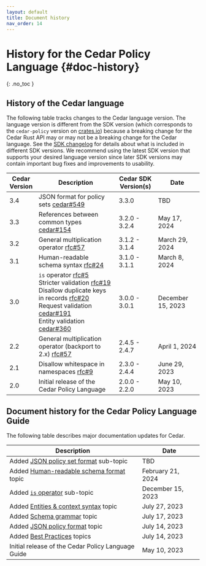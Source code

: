 ```yaml
---
layout: default
title: Document history
nav_order: 14
---
```


# History for the Cedar Policy Language {#doc-history}
{: .no_toc }

## History of the Cedar language

The following table tracks changes to the Cedar language version. The language version is different from the SDK version (which corresponds to the `cedar-policy` version on [crates.io](https://crates.io/crates/cedar-policy)) because a breaking change for the Cedar Rust API may or may not be a breaking change for the Cedar language. See the [SDK changelog](https://github.com/cedar-policy/cedar/blob/main/cedar-policy/CHANGELOG.md) for details about what is included in different SDK versions. We recommend using the latest SDK version that supports your desired language version since later SDK versions may contain important bug fixes and improvements to usability.

| Cedar<br/>Version | Description | Cedar SDK<br/>Version(s) | Date |
| --- | --- | --- | --- |
| 3.4 | JSON format for policy sets [cedar#549](https://github.com/cedar-policy/cedar/issues/549) | 3.3.0 | TBD |
| 3.3 | References between common types [cedar#154](https://github.com/cedar-policy/cedar/issues/154) | 3.2.0 - 3.2.4 | May 17, 2024 |
| 3.2 | General multiplication operator [rfc#57](https://github.com/cedar-policy/rfcs/blob/main/text/0057-general-multiplication.md) | 3.1.2 - 3.1.4 | March 29, 2024 |
| 3.1 | Human-readable schema syntax [rfc#24](https://github.com/cedar-policy/rfcs/blob/main/text/0024-schema-syntax.md) | 3.1.0 - 3.1.1 | March 8, 2024 |
| 3.0 | `is` operator [rfc#5](https://github.com/cedar-policy/rfcs/blob/main/text/0005-is-operator.md)<br/>Stricter validation [rfc#19](https://github.com/cedar-policy/rfcs/blob/main/text/0019-stricter-validation.md)<br/>Disallow duplicate keys in records [rfc#20](https://github.com/cedar-policy/rfcs/blob/main/text/0020-unique-record-keys.md)<br/>Request validation [cedar#191](https://github.com/cedar-policy/cedar/issues/191)<br/>Entity validation [cedar#360](https://github.com/cedar-policy/cedar/pull/360) | 3.0.0 - 3.0.1 | December 15, 2023 |
| 2.2 | General multiplication operator (backport to 2.x) [rfc#57](https://github.com/cedar-policy/rfcs/blob/main/text/0057-general-multiplication.md) | 2.4.5 - 2.4.7 | April 1, 2024 |
| 2.1 | Disallow whitespace in namespaces [rfc#9](https://github.com/cedar-policy/rfcs/blob/main/text/0009-disallow-whitespace-in-entityuid.md) | 2.3.0 - 2.4.4 | June 29, 2023 |
| 2.0 | Initial release of the Cedar Policy Language | 2.0.0 - 2.2.0 | May 10, 2023 |

## Document history for the Cedar Policy Language Guide
The following table describes major documentation updates for Cedar.

| Description | Date |
| --- | --- |
| Added [JSON policy set format](../policies/json-format.html#policy-set-format) sub-topic | TBD |
| Added [Human-readable schema format](../schema/human-readable-schema.html) topic | February 21, 2024 |
| Added [`is` operator](../policies/syntax-operators.html#operator-is) sub-topic | December 15, 2023 |
| Added [Entities & context syntax](../auth/entities-syntax.html) topic | July 27, 2023 |
| Added [Schema grammar](../schema/schema-grammar.html) topic | July 17, 2023 |
| Added [JSON policy format](../policies/json-format.html) topic | July 14, 2023 |
| Added [Best Practices](../overview/best-practices.html) topics | July 14, 2023 |
| Initial release of the Cedar Policy Language Guide | May 10, 2023 |
